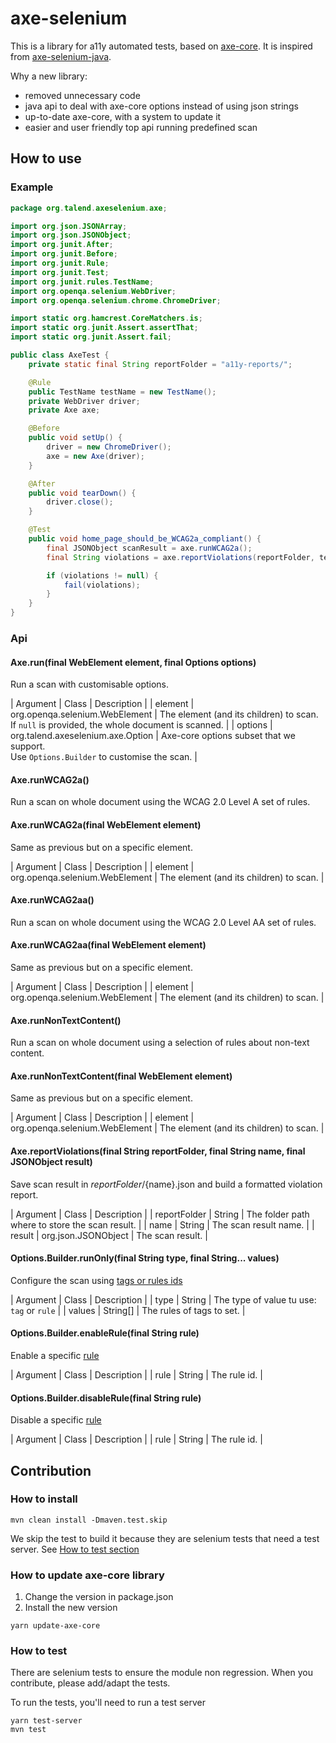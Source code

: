 # axe-selenium

This is a library for a11y automated tests, based on [axe-core](https://github.com/dequelabs/axe-core).
It is inspired from [axe-selenium-java](https://github.com/dequelabs/axe-selenium-java).

Why a new library:
* removed unnecessary code
* java api to deal with axe-core options instead of using json strings
* up-to-date axe-core, with a system to update it
* easier and user friendly top api running predefined scan

## How to use

### Example

```java
package org.talend.axeselenium.axe;

import org.json.JSONArray;
import org.json.JSONObject;
import org.junit.After;
import org.junit.Before;
import org.junit.Rule;
import org.junit.Test;
import org.junit.rules.TestName;
import org.openqa.selenium.WebDriver;
import org.openqa.selenium.chrome.ChromeDriver;

import static org.hamcrest.CoreMatchers.is;
import static org.junit.Assert.assertThat;
import static org.junit.Assert.fail;

public class AxeTest {
    private static final String reportFolder = "a11y-reports/";

    @Rule
    public TestName testName = new TestName();
    private WebDriver driver;
    private Axe axe;

    @Before
    public void setUp() {
        driver = new ChromeDriver();
        axe = new Axe(driver);
    }

    @After
    public void tearDown() {
        driver.close();
    }

    @Test
    public void home_page_should_be_WCAG2a_compliant() {
        final JSONObject scanResult = axe.runWCAG2a();
        final String violations = axe.reportViolations(reportFolder, testName.getMethodName(), scanResult);

        if (violations != null) {
            fail(violations);
        }
    }
}
```

### Api

#### Axe.run(final WebElement element, final Options options)

Run a scan with customisable options.

| Argument | Class | Description |
| element | org.openqa.selenium.WebElement | The element (and its children) to scan.<br/>If `null` is provided, the whole document is scanned. |
| options | org.talend.axeselenium.axe.Option | Axe-core options subset that we support.<br/>Use `Options.Builder` to customise the scan. |

#### Axe.runWCAG2a()

Run a scan on whole document using the WCAG 2.0 Level A set of rules.

#### Axe.runWCAG2a(final WebElement element)

Same as previous but on a specific element.

| Argument | Class | Description |
| element | org.openqa.selenium.WebElement | The element (and its children) to scan. |

#### Axe.runWCAG2aa()

Run a scan on whole document using the WCAG 2.0 Level AA set of rules.

#### Axe.runWCAG2aa(final WebElement element)

Same as previous but on a specific element.

| Argument | Class | Description |
| element | org.openqa.selenium.WebElement | The element (and its children) to scan. |

#### Axe.runNonTextContent()

Run a scan on whole document using a selection of rules about non-text content.

#### Axe.runNonTextContent(final WebElement element)

Same as previous but on a specific element.

| Argument | Class | Description |
| element | org.openqa.selenium.WebElement | The element (and its children) to scan. |

#### Axe.reportViolations(final String reportFolder, final String name, final JSONObject result)

Save scan result in ${reportFolder}/${name}.json and build a formatted violation report.

| Argument | Class | Description |
| reportFolder | String | The folder path where to store the scan result. |
| name | String | The scan result name. |
| result | org.json.JSONObject | The scan result. |

#### Options.Builder.runOnly(final String type, final String... values)

Configure the scan using [tags or rules ids](https://github.com/dequelabs/axe-core/blob/master/doc/API.md#options-parameter-examples)

| Argument | Class | Description |
| type | String | The type of value tu use: `tag` or `rule` |
| values | String[] | The rules of tags to set. |

#### Options.Builder.enableRule(final String rule)

Enable a specific [rule](https://github.com/dequelabs/axe-core/tree/master/lib/rules)

| Argument | Class | Description |
| rule | String | The rule id. |

#### Options.Builder.disableRule(final String rule)

Disable a specific [rule](https://github.com/dequelabs/axe-core/tree/master/lib/rules)

| Argument | Class | Description |
| rule | String | The rule id. |

## Contribution

### How to install

```
mvn clean install -Dmaven.test.skip
```

We skip the test to build it because they are selenium tests that need a test server.
See [How to test section](#how-to-test)

### How to update axe-core library

1. Change the version in package.json
2. Install the new version
```
yarn update-axe-core
```

### How to test

There are selenium tests to ensure the module non regression.
When you contribute, please add/adapt the tests.

To run the tests, you'll need to run a test server

```
yarn test-server
mvn test
```
